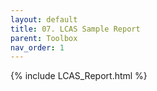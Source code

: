 ```yaml
---
layout: default
title: 07. LCAS Sample Report
parent: Toolbox
nav_order: 1
---
```




{% include LCAS_Report.html %}